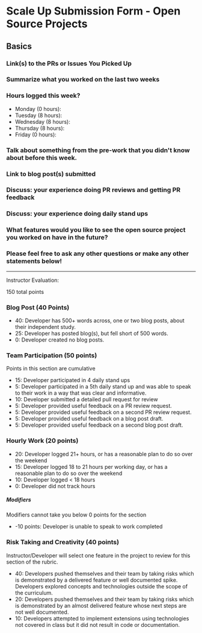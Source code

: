 # Scale Up Submission Form - Open Source Projects

## Basics

### Link(s) to the PRs or Issues You Picked Up

### Summarize what you worked on the last two weeks

### Hours logged this week?

- Monday (0 hours):
- Tuesday (8 hours):
- Wednesday (8 hours):
- Thursday (8 hours):
- Friday (0 hours):

### Talk about something from the pre-work that you didn't know about before this week.

### Link to blog post(s) submitted

### Discuss: your experience doing PR reviews and getting PR feedback

### Discuss: your experience doing daily stand ups

### What features would you like to see the open source project you worked on have in the future?

### Please feel free to ask any other questions or make any other statements below!

-----

Instructor Evaluation:

150 total points

### Blog Post (40 Points)  

* 40: Developer has 500+ words across, one or two blog posts, about their independent study.
* 25: Developer has posted blog(s), but fell short of 500 words.
* 0: Developer created no blog posts.

### Team Participation (50 points)

Points in this section are cumulative

* 15: Developer participated in 4 daily stand ups
* 5: Developer participated in a 5th daily stand up and was able to speak to their work in a way that was clear and informative.
* 10: Developer submitted a detailed pull request for review
* 5: Developer provided useful feedback on a PR review request.
* 5: Developer provided useful feedback on a second PR review request.
* 5: Developer provided useful feedback on a blog post draft.
* 5: Developer provided useful feedback on a second blog post draft.

### Hourly Work (20 points)

* 20: Developer logged 21+ hours, or has a reasonable plan to do so over the weekend
* 15: Developer logged 18 to 21 hours per working day, or has a reasonable plan to do so over the weekend
* 10: Developer logged < 18 hours
* 0: Developer did not track hours

##### Modifiers

Modifiers cannot take you below 0 points for the section

* -10 points: Developer is unable to speak to work completed

### Risk Taking and Creativity (40 points)

Instructor/Developer will select one feature in the project to review for this section of the rubric.

* 40: Developers pushed themselves and their team by taking risks which is demonstrated by a delivered feature or well documented spike. Developers explored concepts and technologies outside the scope of the curriculum.
* 20: Developers pushed themselves and their team by taking risks which is demonstrated by an almost delivered feature whose next steps are not well documented.
* 10: Developers attempted to implement extensions using technologies not covered in class but it did not result in code or documentation.
